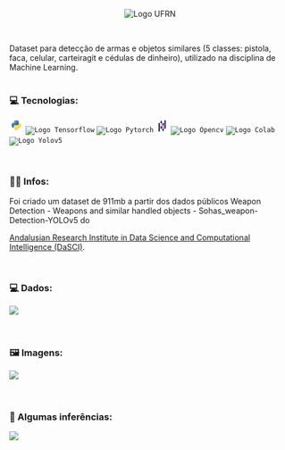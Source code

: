 <!--Banner session-->
<p align="center">
  <img src="https://i.postimg.cc/6qftVLj5/logotipo-ufrn-removebg.png" alt="Logo UFRN" tittle="Logo UFRN" width="250">
</p><br>

<!--About session-->

Dataset para detecção de armas e objetos similares (5 classes: pistola, faca, celular, carteiragit e cédulas de dinheiro), utilizado na disciplina de Machine Learning.
<br><br>

<!-- Ícones das linguagens -->
<h3> 💻 Tecnologias: </h3>
<p align="left">
  <code><a url="https://www.python.org/"><img height="25" src="https://raw.githubusercontent.com/github/explore/80688e429a7d4ef2fca1e82350fe8e3517d3494d/topics/python/python.png"  alt="Logo Python"></a></code>
  <code><a url="www.tensorflow.org"><img height="20" src="https://www.vectorlogo.zone/logos/tensorflow/tensorflow-icon.svg"  alt="Logo Tensorflow"></a></code>
  <code><a url="https://pytorch.org/"><img height="20" src="https://www.vectorlogo.zone/logos/pytorch/pytorch-icon.svg" alt="Logo Pytorch"></a></code>
  <code><a url="https://pypi.org/project/pandas-ml/"><img height="23" src="https://raw.githubusercontent.com/devicons/devicon/2ae2a900d2f041da66e950e4d48052658d850630/icons/pandas/pandas-original.svg" alt="Logo Pandas"></a></code>
  <code><a url="https://opencv.org/"><img height="20" src="https://www.vectorlogo.zone/logos/opencv/opencv-icon.svg" alt="Logo Opencv"></a></code>
  <code><a url="https://colab.research.google.com/?utm_source=scs-index"><img height="25" src="https://colab.research.google.com/img/colab_favicon.ico" alt="Logo Colab"></a></code>
  <code><a url="https://www.netlify.com/"><img height="15" src="https://i.postimg.cc/MHTSxQx2/Yolov5-logo-removebg-preview.png" alt="Logo Yolov5"></a></code>
</p><br>

<!-- Infos -->
<h3> 👩‍💻 Infos: </h3>
Foi criado um dataset de 911mb a partir dos dados públicos Weapon Detection - Weapons and similar handled objects - Sohas_weapon-Detection-YOLOv5 do

[Andalusian Research Institute in Data Science and Computational Intelligence (DaSCI)](https://dasci.es/transferencia/open-data/24705/).

<br>
<!-- Dados -->
<h3> 💻 Dados: </h3>
<p align="left">
  <code><img src="https://i.postimg.cc/BnTsTQYh/dados-reduzidos-5classes-bg.png"></code>
</p>

<br>
<!-- Dados -->
<h3> 🖼️ Imagens: </h3>
<p align="left">
  <code><img src="https://i.postimg.cc/kXNshCZk/dataset.png" width="85%"></code>
</p><br>

<!-- Inferencias -->
<h3> 🎯 Algumas inferências: </h3>
<p align="left">
  <code><img src="https://i.postimg.cc/jSNQv3fm/Inferencias2.png" width="85%" ></code>
</p><br>
